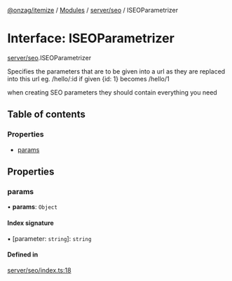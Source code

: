 [@onzag/itemize](../README.md) / [Modules](../modules.md) / [server/seo](../modules/server_seo.md) / ISEOParametrizer

# Interface: ISEOParametrizer

[server/seo](../modules/server_seo.md).ISEOParametrizer

Specifies the parameters that are to be given
into a url as they are replaced into this
url eg. /hello/:id if given {id: 1} becomes /hello/1

when creating SEO parameters they should contain
everything you need

## Table of contents

### Properties

- [params](server_seo.ISEOParametrizer.md#params)

## Properties

### params

• **params**: `Object`

#### Index signature

▪ [parameter: `string`]: `string`

#### Defined in

[server/seo/index.ts:18](https://github.com/onzag/itemize/blob/f2db74a5/server/seo/index.ts#L18)
